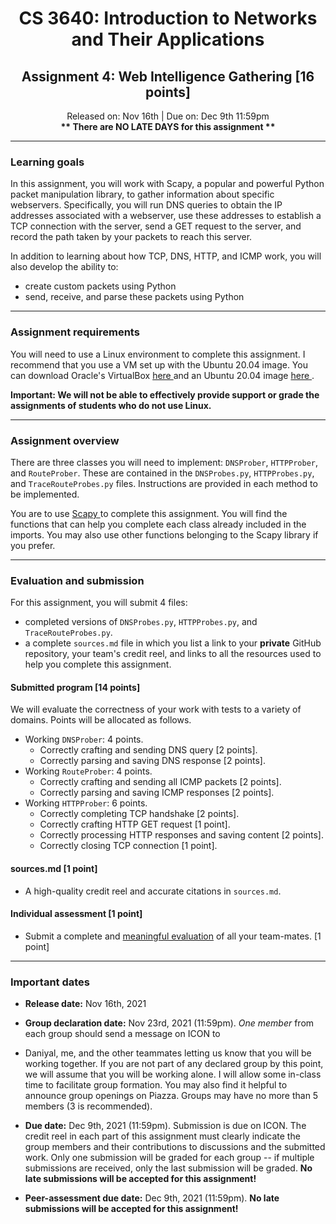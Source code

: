 # <center> CS 3640: Introduction to Networks and Their Applications </center>
## <center> Assignment 4: Web Intelligence Gathering [16 points] </center>
<center> Released on: Nov 16th | Due on: Dec 9th 11:59pm</center>
<center> <b> ** There are NO LATE DAYS for this assignment ** </b> </center>
<hr>

<h3> Learning goals </h3>

In this assignment, you will work with Scapy, a popular and powerful Python packet manipulation library, to gather
information about specific webservers. Specifically, you will run DNS queries to obtain the IP addresses associated
with a webserver, use these addresses to establish a TCP connection with the server, send a GET request to the server,
and record the path taken by your packets to reach this server.

In addition to learning about how TCP, DNS, HTTP, and ICMP work, you will also develop the ability to:

- create custom packets using Python
- send, receive, and parse these packets using Python

<hr> 

### Assignment requirements
You will need to use a Linux environment to complete this assignment. I recommend that you use a VM set up with the
Ubuntu 20.04 image. You can download Oracle's VirtualBox <a href="https://www.virtualbox.org/"> here </a> and an Ubuntu 
20.04 image <a href="https://releases.ubuntu.com/20.04/"> here </a>.

<b> Important: We will not be able to effectively provide support or grade the assignments of students who do not use 
Linux. </b>

<hr> 

### Assignment overview
There are three classes you will need to implement: `DNSProber`, `HTTPProber`, and `RouteProber`. These are contained
in the `DNSProbes.py`, `HTTPProbes.py`, and `TraceRouteProbes.py` files. Instructions are provided in each method to
be implemented.

You are to use <a href="https://scapy.readthedocs.io/en/latest/introduction.html#about-scapy"> Scapy </a> to complete
this assignment. You will find the functions that can help you complete each class already included in the imports.
You may also use other functions belonging to the Scapy library if you prefer.

<hr>

### Evaluation and submission
For this assignment, you will submit 4 files: 
- completed versions of `DNSProbes.py`, `HTTPProbes.py`, and `TraceRouteProbes.py`.
- a complete `sources.md` file in which you list a link to your **private** GitHub repository, your team's credit reel,
and links to all the resources used to help you complete this assignment.

#### Submitted program [14 points]
We will evaluate the correctness of your work with tests to a variety of domains. Points will be allocated as follows.

- Working `DNSProber`: 4 points.
  - Correctly crafting and sending DNS query [2 points].
  - Correctly parsing and saving DNS response [2 points].
- Working `RouteProber`: 4 points.
  - Correctly crafting and sending all ICMP packets [2 points].
  - Correctly parsing and saving ICMP responses [2 points].
- Working `HTTPProber`: 6 points.
  - Correctly completing TCP handshake [2 points].
  - Correctly crafting HTTP GET request [1 point].
  - Correctly processing HTTP responses and saving content [2 points].
  - Correctly closing TCP connection [1 point].

#### sources.md [1 point]
- A high-quality credit reel and accurate citations in `sources.md`.

#### Individual assessment [1 point]
- Submit a complete and [meaningful evaluation](https://forms.office.com/r/CQHTYXXvMd) of all your team-mates. [1 
point]

<hr>

### Important dates 
- **Release date:** Nov 16th, 2021
- **Group declaration date:** Nov 23rd, 2021 (11:59pm). *One member* from each group should send a message on ICON to 
- Daniyal, me, and the other teammates letting us know that you will be working together. If you are not part of any 
declared group by this point, we will assume that you will be working alone. I will allow some in-class time to 
facilitate group formation. You may also find it helpful to announce group openings on Piazza. Groups may have no more 
than 5 members (3 is recommended).

- **Due date:** Dec 9th, 2021 (11:59pm). Submission is due on ICON. The credit reel in each part of this assignment must 
clearly indicate the group members and their contributions to discussions and the submitted work. Only one 
submission will be graded for each group -- if multiple submissions are received, only the last submission will be 
graded. 
**No late submissions will be accepted for this assignment!**

- **Peer-assessment due date:** Dec 9th, 2021 (11:59pm). 
**No late submissions will be accepted for this assignment!**
